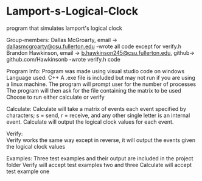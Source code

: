 # Lamport-s-Logical-Clock
program that simulates lamport's logical clock

Group-members:
    Dallas McGroarty, email -> dallasmcgroarty@csu.fullerton.edu
      -wrote all code except for verify.h
      Brandon Hawkinson, email -> b.hawkinson245@csu.fullerton.edu, github-> github.com/Hawkinsonb
      -wrote verify.h code

Program Info:
    Program was made using visual studio code on windows
    Language used: C++
    A .exe file is included but may not run if you are using a linux machine.
    The program will prompt user for the number of processes
    The program will then ask for the file containing the matrix to be used
    Choose to run either calculate or verify
    
Calculate:
    Calculate will take a matrix of events each event specified by characters; s = send, r = receive, and any other single letter is an       internal event. Calculate will output the logical clock values for each event.
    
Verify:    
    Verify works the same way except in reverse, it will output the events given the logical clock values
    
Examples:
    Three test examples and their output are included in the project folder
    Verify will accept test examples two and three
    Calculate will accept test example one

